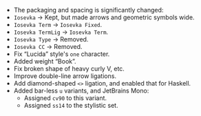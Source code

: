 * The packaging and spacing is significantly changed:
 * `Iosevka` → Kept, but made arrows and geometric symbols wide.
 * `Iosevka Term` → `Iosevka Fixed`.
 * `Iosevka TermLig` → `Iosevka Term`.
 * `Iosevka Type` → Removed.
 * `Iosevka CC` → Removed.
* Fix “Lucida” style's `one` character.
* Added weight “Book”.
* Fix broken shape of heavy curly V, etc.
* Improve double-line arrow ligations.
* Add diamond-shaped `<>` ligation, and enabled that for Haskell.
* Added bar-less `u` variants, and JetBrains Mono:
  * Assigned `cv90` to this variant.
  * Assigned `ss14` to the stylistic set.